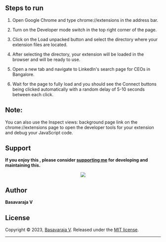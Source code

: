 ## Steps to run
1. Open Google Chrome and type chrome://extensions in the address bar.

2. Turn on the Developer mode switch in the top right corner of the page.

3. Click on the Load unpacked button and select the directory where your extension files are located.

4. After selecting the directory, your extension will be loaded in the browser and will be ready to use.

5. Open a new tab and navigate to LinkedIn's search page for CEOs in Bangalore.

6. Wait for the page to fully load and you should see the Connect buttons being clicked automatically with a random delay of 5-10 seconds between each click.

## Note: 
You can also use the Inspect views: background page link on the chrome://extensions page to open the developer tools for your extension and debug your JavaScript code.

## Support

**If you enjoy this , please consider [supporting me](https://www.paypal.me/rajdivya/1500) for developing and maintaining this.**

<p align="center">
  <a href="https://www.paypal.me/rajdivya">
    <img src="https://www.paypalobjects.com/en_US/i/btn/btn_donate_LG.gif" />
  </a>
</p>

## Author

**Basavaraja V**
## License

Copyright © 2023, [Basavaraja V](https://github.com/royaldevops).
Released under the [MIT license](https://github.com/royaldevops/months-list/blob/master/LICENSE).
***